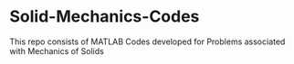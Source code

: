 # Solid-Mechanics-Codes

This repo consists of MATLAB Codes developed for Problems associated with Mechanics of Solids
